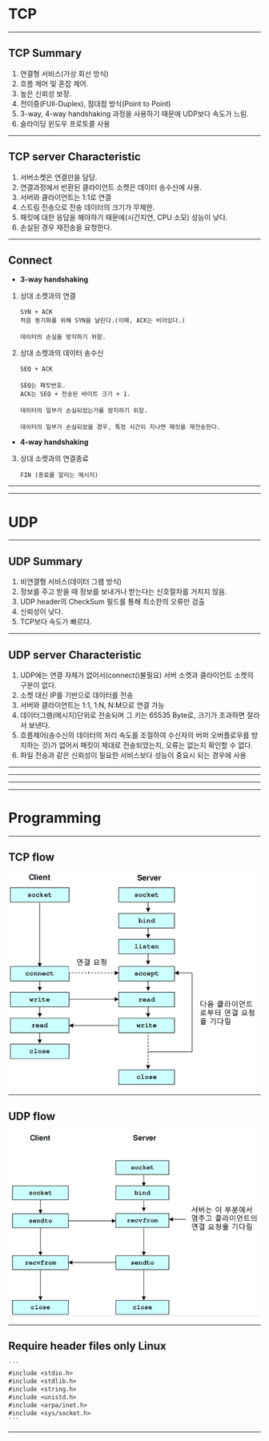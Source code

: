 # TCP
<hr>

## TCP Summary

1. 연결형 서비스(가상 회선 방식)
2. 흐름 제어 및 혼잡 제어.
3. 높은 신뢰성 보장.
4. 전이중(FUll-Duplex), 점대점 방식(Point to Point)
5. 3-way, 4-way handshaking 과정을 사용하기 때문에 UDP보다 속도가 느림.
6. 슬라이딩 윈도우 프로토콜 사용

<hr>

## TCP server Characteristic

1. 서버소켓은 연결만을 담당.
2. 연결과정에서 반환된 클라이언트 소켓은 데이터 송수신에 사용. 
3. 서버와 클라이언트는 1:1로 연결
4. 스트림 전송으로 전송 데이터의 크기가 무제한.
5. 패킷에 대한 응답을 해야하기 때문에(시간지연, CPU 소모) 성능이 낮다.
6. 손실된 경우 재전송을 요청한다.

<hr>

## Connect
- **3-way handshaking**

1. 상대 소켓과의 연결
    ```
    SYN + ACK
    처음 동기화를 위해 SYN을 날린다.(이때, ACK는 비어있다.)

    데이터의 손실을 방지하기 위함.
    ```

2. 상대 소켓과의 데이터 송수신
    ```
    SEQ + ACK
    
    SEQ는 패킷번호.
    ACK는 SEQ + 전송된 바이트 크기 + 1.

    데이터의 일부가 손실되었는가를 방지하기 위함.

    데이터의 일부가 손실되었을 경우, 특정 시간이 지나면 패킷을 재전송한다.
    ```

- **4-way handshaking**
3. 상대 소켓과의 연결종료
    ```
    FIN (종료를 알리는 메시지)
    ```

<hr><hr>

# UDP

<hr>

## UDP Summary

1. 비연결형 서비스(데이터 그램 방식)
2. 정보를 주고 받을 때 정보를 보내거나 받는다는 신호절차를 거치지 않음.
3. UDP header의 CheckSum 필드를 통해 최소한의 오류만 검출
4. 신뢰성이 낮다.
5. TCP보다 속도가 빠르다.

<hr>

## UDP server Characteristic

1. UDP에는 연결 자체가 없어서(connect()불필요) 서버 소켓과 클라이언트 소켓의 구분이 없다.
2. 소켓 대신 IP를 기반으로 데이터를 전송
3. 서버와 클라이언트는 1:1, 1:N, N:M으로 연결 가능
4. 데이터그램(메시지)단위로 전송되며 그 키는 65535 Byte로, 크기가 초과하면 잘라서 보낸다.
5.  흐름제어(송수신의 데이터의 처리 속도를 조절하여 수신자의 버퍼 오버플로우를 방지하는 것)가 없어서 패킷이 제대로 전송되었는지, 오류는 없는지 확인할 수 없다.
6. 파일 전송과 같은 신뢰성이 필요한 서비스보다 성능이 중요시 되는 경우에 사용

<hr>

<hr><hr><hr>

# Programming
<hr>

## TCP flow

![tcp](./image/tcp.png)

<hr>

## UDP flow

![udp](./image/udp.png)

<hr>

## Require header files only Linux
    ```
    #include <stdio.h>
    #include <stdlib.h>
    #include <string.h>
    #include <unistd.h>
    #include <arpa/inet.h>
    #include <sys/socket.h>
    ```
<hr>